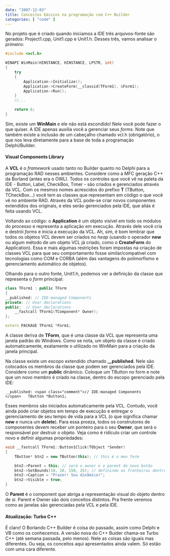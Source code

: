 ```yaml
---
date: "2007-12-03"
title: Conceitos básicos na programação com C++ Builder
categories: [ "code" ]
---
```

No projeto que é criado quando iniciamos a IDE três arquivos-fonte são gerados: Project1.cpp, Unit1.cpp e Unit1.h. Desses três, vamos analisar o primeiro:

```cpp
#include <vcl.h>

WINAPI WinMain(HINSTANCE, HINSTANCE, LPSTR, int)
{
	try
	{
		Application->Initialize();
		Application->CreateForm(__classid(TForm1), &Form1);
		Application->Run();
	}
	//...

	return 0;
} 

```

Sim, existe um **WinMain** e ele não está escondido! Nele você pode fazer o que quiser. A IDE apenas auxilia você a gerenciar seus _forms_. Note que também existe a inclusão de um cabeçalho chamado vcl.h (obrigatório), o que nos leva diretamente para a base de toda a programação Delphi/Builder.

#### Visual Components Library

A **VCL** é o _framework_ usado tanto no Builder quanto no Delphi para a programação RAD nesses ambientes. Considere como a MFC geração C++ da Borland (antes era o OWL). Todos os controles que você vê na paleta da IDE - Button, Label, CheckBox, Timer - são criados e gerenciados através da VCL. Com os mesmos nomes acrescidos do prefixo **T** (TButton, TCheckBox...) você tem as classes que representam em código o que você vê no ambiente RAD. Através da VCL pode-se criar novos componentes extendidos dos originais, e eles serão gerenciados pela IDE, que aliás é feita usando VCL.

Voltando ao código: o **Application** é um objeto visível em todo os módulos do processo e representa a aplicação em execução. Através dele você cria e destrói _forms_ e inicia a execução da VCL. Ah, sim, é bom lembrar que todos os objetos VCL devem ser criados no _heap_ (usando o operador **new** ou algum método de um objeto VCL já criado, como o **CreateForm** do Application). Essa e mais algumas restrições foram impostas na criação de classes VCL para que seu comportamento fosse similar/compatível com tecnologias como COM e CORBA (além das vantagens do polimorfismo e gerenciamento automático de objetos).

Olhando para o outro fonte, Unit1.h, podemos ver a definição da classe que representa o _form_ principal:

```cpp
class TForm1 : public TForm
{
__published: // IDE-managed Components
private: // User declarations
public:  // User declarations
	__fastcall TForm1(TComponent* Owner);
};

extern PACKAGE TForm1 *Form1; 

```

A classe deriva de **TForm**, que é uma classe da VCL que representa uma janela padrão do Windows. Como se nota, um objeto da classe é criado automaticamente, exatamente o utilizado no WinMain para a criação da janela principal.

Na classe existe um escopo extendido chamado **__published**. Nele são colocados os membros da classe que podem ser gerenciados pela IDE. Considere como um **public** dinâmico. Coloque um TButton no form e note que um novo membro é criado na classe, dentro do escopo gerenciado pela IDE:

    
    __published: <span class="comment">// IDE-managed Components
    </span>   TButton *Button1;

Esses membros são iniciados automaticamente pela VCL. Contudo, você ainda pode criar objetos em tempo de execução e entregar o gerenciamento de seu tempo de vida para a VCL (o que significa chamar **new** e nunca um **delete**). Para essa proeza, todos os construtores de componentes devem receber um ponteiro para o seu **Owner**, que será o responsável por destruir o objeto. Veja como é ridículo criar um controle novo e definir algumas propriedades:

```cpp
void __fastcall TForm1::Button1Click(TObject *Sender)
{
	TButton* btn2 = new TButton(this); // this é o meu form

	btn2->Parent = this; // será o owner e o parent do novo botão
	btn2->SetBounds(10, 10, 150, 25); // definindo as fronteiras dentro do form
	btn2->Caption = "Prazer! Sou dinâmico!";
	btn2->Visible = true;
} 

```

O **Parent** é o component que abriga a representação visual do objeto dentro de si. Parent e Owner são dois conceitos distintos. Pra frente veremos como as janelas são gerenciadas pela VCL e pela IDE.

#### Atualização: Turbo C++

É claro! O Borlando C++ Builder é coisa do passado, assim como Delphi e VB como os conhecemos. A versão nova do C++ Buider chama-se Turbo C++ (até semana passada, pelo menos). Nele as coisas são iguais mas diferentes. Ou seja, os conceitos aqui apresentados ainda valem. Só estão com uma cara diferente.
